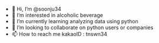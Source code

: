 - 👋 Hi, I’m @soonju34
- 👀 I’m interested in alcoholic beverage
- 🌱 I’m currently learning analyzing data using python
- 💞️ I’m looking to collaborate on python users or companies
- 📫 How to reach me kakaoID : tnswn34 

<!---
soonju34/soonju34 is a ✨ special ✨ repository because its `README.md` (this file) appears on your GitHub profile.
You can click the Preview link to take a look at your changes.
--->
